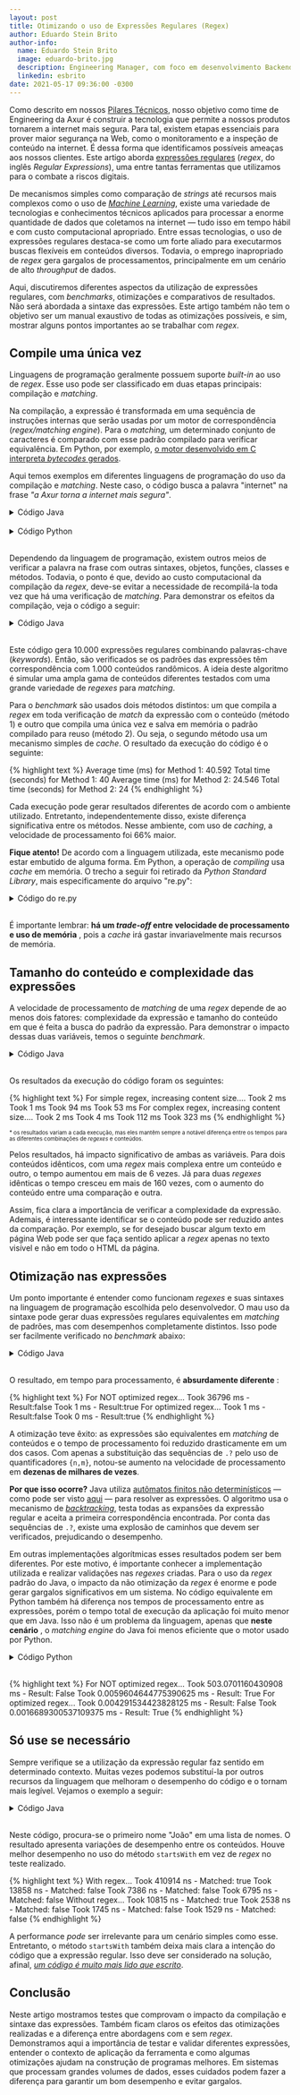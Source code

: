 ```yaml
---
layout: post
title: Otimizando o uso de Expressões Regulares (Regex)
author: Eduardo Stein Brito
author-info:
  name: Eduardo Stein Brito
  image: eduardo-brito.jpg
  description: Engineering Manager, com foco em desenvolvimento Backend. Engenheiro de Computação pela Universidade Federal do Rio Grande do Sul.
  linkedin: esbrito
date: 2021-05-17 09:36:00 -0300
---
```



Como descrito em nossos [Pilares Técnicos](https://engineering.axur.com/2020/07/08/pilares-tecnicos.html), nosso objetivo como time de Engineering da Axur é construir a tecnologia que permite a nossos produtos tornarem a internet mais segura. Para tal, existem etapas essenciais para prover maior segurança na Web, como o monitoramento e a inspeção de conteúdo na internet. É dessa forma que identificamos possíveis ameaças aos nossos clientes. Este artigo aborda [expressões regulares](https://pt.wikipedia.org/wiki/Express%C3%A3o_regular) (_regex_, do inglês _Regular Expressions_), uma entre tantas ferramentas que utilizamos para o combate a riscos digitais.

De mecanismos simples como comparação de _strings_ até recursos mais complexos como o uso de [_Machine Learning_](https://blog.axur.com/pt/como-a-axur-usa-machine-learning-para-encontrar-phishings), existe uma variedade de tecnologias e conhecimentos técnicos aplicados para processar a enorme quantidade de dados que coletamos na internet — tudo isso em tempo hábil e com custo computacional apropriado. Entre essas tecnologias, o uso de expressões regulares destaca-se como um forte aliado para executarmos buscas flexíveis em conteúdos diversos. Todavia, o emprego inapropriado de _regex_ gera gargalos de processamentos, principalmente em um cenário de alto _throughput_ de dados.

Aqui, discutiremos diferentes aspectos da utilização de expressões regulares, com _benchmarks_, otimizações e comparativos de resultados. Não será abordada a sintaxe das expressões. Este artigo também não tem o objetivo ser um manual exaustivo de todas as otimizações possíveis, e sim, mostrar alguns pontos importantes ao se trabalhar com _regex_.

## Compile uma única vez

Linguagens de programação geralmente possuem suporte _built-in_ ao uso de _regex_. Esse uso pode ser classificado em duas etapas principais: compilação e _matching_.

Na compilação, a expressão é transformada em uma sequência de instruções internas que serão usadas por um motor de correspondência (_regex/matching engine_). Para o _matching,_ um determinado conjunto de caracteres é comparado com esse padrão compilado para verificar equivalência. Em Python, por exemplo, [o motor desenvolvido em C interpreta _bytecodes_ gerados](https://docs.python.org/3/howto/regex.html).

Aqui temos exemplos em diferentes linguagens de programação do uso da compilação e _matching_. Neste caso, o código busca a palavra &quot;internet&quot; na frase _&quot;a Axur torna a internet mais segura&quot;_.



<details>
 <summary>Código Java</summary>


<a href="https://replit.com/@EduardoBrito5/Match-Simples-Java" target="_blank">Se deseja ver o código completo e/ou executar o código em seu browser clique aqui</a>

{% highlight java %}
[...]
final Pattern pattern = Pattern.compile(".*internet.*");
final Matcher matcher = pattern.matcher("a Axur torna a internet mais segura");
boolean hasMatched = matcher.find(); // uso do “find” para que seja procurada uma substring
System.out.println("has matched: " + hasMatched);
[...]
{% endhighlight %}


</details>
<br/> 

<details>
 <summary>Código Python</summary>
<a href="https://replit.com/@EduardoBrito5/Match-Simples-Python" target="_blank">Se deseja ver o código completo e/ou executar o código em seu browser clique aqui</a>

{% highlight python %}
import re

pattern = re.compile('.*internet.*')
has_matched = pattern.match('a Axur torna a internet mais segura')

print("has matched:", bool(has_matched))
{% endhighlight %}


</details>
<br/> 




Dependendo da linguagem de programação, existem outros meios de verificar a palavra na frase com outras sintaxes, objetos, funções, classes e métodos. Todavia, o ponto é que, devido ao custo computacional da compilação da _regex_, deve-se evitar a necessidade de recompilá-la toda vez que há uma verificação de _matching_. Para demonstrar os efeitos da compilação, veja o código a seguir:


<details>
 <summary>Código Java</summary>


<a href="https://replit.com/@EduardoBrito5/Compilacao-Codigo-Java" target="_blank">Se deseja ver o código completo e/ou executar o código em seu browser clique aqui</a>

{% highlight java %}
[...]
final List<String> allRegex = generateRegexes(keywords);

final String[] contents = {"a axur torna a internet mais segura",
        "Detecte e remova fraudes digitais da internet automaticamente",
        "Takedown proativo e transparente"};

long totalTimeInMsForMethod1 = 0;
long totalTimeInMsForMethod2 = 0;

System.out.println("Processing... it may take a while...");
for (int i = 0; i < TOTAL_CHECKS; i++) {
    String content = randomContentFrom(contents);
    for (String regex: allRegex) {
        totalTimeInMsForMethod1 += alwaysCompilingMethod(regex, content);
        totalTimeInMsForMethod2 += cachedPatternCompilingMethod(regex, content);
    }
}
System.out.println("Average time (ms) for Method 1: " + totalTimeInMsForMethod1/ TOTAL_CHECKS.floatValue());
System.out.println("Total time (seconds) for Method 1: " + totalTimeInMsForMethod1/MILLIS_IN_SECONDS);

System.out.println("Average time (ms) for Method 2: " + totalTimeInMsForMethod2/ TOTAL_CHECKS.floatValue());
System.out.println("Total time (seconds) for Method 2: " + totalTimeInMsForMethod2/MILLIS_IN_SECONDS);
[...]

[...]
private static long alwaysCompilingMethod(String regex, String content) {
    long startTime = System.currentTimeMillis();
    Pattern pattern = Pattern.compile(regex);
    Matcher matcher = pattern.matcher(content);
    matcher.find();
    long endTime = System.currentTimeMillis();
    return endTime - startTime;
}

private static long cachedPatternCompilingMethod(String regex, String content) {
    long startTime = System.currentTimeMillis();
    Matcher matcher = matcherFromCache(regex, content);
    matcher.find();
    long endTime = System.currentTimeMillis();
    return endTime - startTime;
}

private static Matcher matcherFromCache(String regex, String content) {
    if (cachedPatterns.containsKey(regex)) {
        return cachedPatterns.get(regex).matcher(content);
    } else {
        Pattern pattern = Pattern.compile(regex);
        cachedPatterns.put(regex, pattern);
        return pattern.matcher(content);
    }
}
[...]
{% endhighlight %}


</details>
<br/> 

Este código gera 10.000 expressões regulares combinando palavras-chave (_keywords_). Então, são verificados se os padrões das expressões têm correspondência com 1.000 conteúdos randômicos. A ideia deste algoritmo é simular uma ampla gama de conteúdos diferentes testados com uma grande variedade de _regexes_ para _matching_.

Para o _benchmark_ são usados dois métodos distintos: um que compila a _regex_ em toda verificação de _match_ da expressão com o conteúdo (método 1) e outro que compila uma única vez e salva em memória o padrão compilado para reuso (método 2). Ou seja, o segundo método usa um mecanismo simples de _cache_. O resultado da execução do código é o seguinte:


{% highlight text %}
Average time (ms) for Method 1: 40.592
Total time (seconds) for Method 1: 40
Average time (ms) for Method 2: 24.546
Total time (seconds) for Method 2: 24
{% endhighlight %}


Cada execução pode gerar resultados diferentes de acordo com o ambiente utilizado. Entretanto, independentemente disso, existe diferença significativa entre os métodos. Nesse ambiente, com uso de _caching_, a velocidade de processamento foi 66% maior.

**Fique atento!** De acordo com a linguagem utilizada, este mecanismo pode estar embutido de alguma forma. Em Python, a operação de _compiling_ usa _cache_ em memória. O trecho a seguir foi retirado da _Python Standard Library_, mais especificamente do arquivo &quot;re.py&quot;:


<details>
 <summary>Código do re.py</summary>

<p>

{% highlight python %}
_MAXCACHE = 512
def _compile(pattern, flags):
    # internal: compile pattern
    if isinstance(flags, RegexFlag):
        flags = flags.value
    try:
        return _cache[type(pattern), pattern, flags]
    except KeyError:
        pass
    if isinstance(pattern, Pattern):
        if flags:
            raise ValueError(
                "cannot process flags argument with a compiled pattern")
        return pattern
    if not sre_compile.isstring(pattern):
        raise TypeError("first argument must be string or compiled pattern")
    p = sre_compile.compile(pattern, flags)
    if not (flags & DEBUG):
        if len(_cache) >= _MAXCACHE:
            # Drop the oldest item
            try:
                del _cache[next(iter(_cache))]
            except (StopIteration, RuntimeError, KeyError):
                pass
        _cache[type(pattern), pattern, flags] = p
    return p
{% endhighlight %}

</p>

</details>
<br/> 

É importante lembrar: **há um _trade-off_ entre velocidade de processamento e uso de memória** , pois a _cache_ irá gastar invariavelmente mais recursos de memória.

## Tamanho do conteúdo e complexidade das expressões

A velocidade de processamento de _matching_ de uma _regex_ depende de ao menos dois fatores: complexidade da expressão e tamanho do conteúdo em que é feita a busca do padrão da expressão. Para demonstrar o impacto dessas duas variáveis, temos o seguinte _benchmark_.


<details>
 <summary>Código Java</summary>


<a href="https://replit.com/@EduardoBrito5/Tamanho-de-Conteudo-e-Complexidade" target="_blank">Se deseja ver o código completo e/ou executar o código em seu browser clique aqui</a>

{% highlight java %}
[...]
String smallContent = generateContentWithNKeywords(keywords, 10);
String mediumContent = generateContentWithNKeywords(keywords, 100);
String bigContent = generateContentWithNKeywords(keywords, 10000);
String giantContent = generateContentWithNKeywords(keywords, 100000);

System.out.println("For simple regex, increasing content size....");
testMatching(smallContent, simpleRegex);
testMatching(mediumContent, simpleRegex);
testMatching(bigContent, simpleRegex);
testMatching(giantContent, simpleRegex);

System.out.println("For complex regex, increasing content size....");
testMatching(smallContent, complexRegex);
testMatching(mediumContent, complexRegex);
testMatching(bigContent, complexRegex);
testMatching(giantContent, complexRegex);
[...]
{% endhighlight %}


</details>
<br/> 


Os resultados da execução do código foram os seguintes:

{% highlight text %}
For simple regex, increasing content size....
Took 2 ms
Took 1 ms
Took 94 ms
Took 53 ms
For complex regex, increasing content size....
Took 2 ms
Took 4 ms
Took 112 ms
Took 323 ms
{% endhighlight %}

<sub><sup>\* os resultados variam a cada execução, mas eles mantêm sempre a notável diferença entre os tempos para as diferentes combinações de _regexes_ e conteúdos.
</sup></sub>

Pelos resultados, há impacto significativo de ambas as variáveis. Para dois conteúdos idênticos, com uma _regex_ mais complexa entre um conteúdo e outro, o tempo aumentou em mais de 6 vezes. Já para duas _regexes_ idênticas o tempo cresceu em mais de 160 vezes, com o aumento do conteúdo entre uma comparação e outra.

Assim, fica clara a importância de verificar a complexidade da expressão. Ademais, é interessante identificar se o conteúdo pode ser reduzido antes da comparação. Por exemplo, se for desejado buscar algum texto em página Web pode ser que faça sentido aplicar a _regex_ apenas no texto visível e não em todo o HTML da página.

## Otimização nas expressões

Um ponto importante é entender como funcionam _regexes_ e suas sintaxes na linguagem de programação escolhida pelo desenvolvedor. O mau uso da sintaxe pode gerar duas expressões regulares equivalentes em _matching_ de padrões, mas com desempenhos completamente distintos. Isso pode ser facilmente verificado no _benchmark_ abaixo:


<details>
 <summary>Código Java</summary>


<a href="https://replit.com/@EduardoBrito5/Otimizacao-de-Expressao-Java" target="_blank">Se deseja ver o código completo e/ou executar o código em seu browser clique aqui</a>

{% highlight java %}
[...]
Pattern notOptimizedPattern = Pattern.compile(
        ".?.?.?.?.?.?.?.?.?.?.?.?.?.?.?.?.?.?.?.?.?" +
        "(m.?e.?u.?s.?i.?t.?e.?|site|meusite|minhapagina|teste|website|internet|p[aá]gina|" +
        "(my).?site|sitenovo)");

Pattern optimizedSamePattern = Pattern.compile(".{0,21}" +
        "(m.?e.?u.?s.?i.?t.?e.?|site|meusite|minhapagina|teste|website|internet|p[aá]gina|" +
        "(my).?site|sitenovo)");

String contentThatDoesNotMatch = "uma string com mais de vinte um caracteres no inicio fazendo que o match não ocorra";
String contentThatMatches = "uma string qualquer sitenovo";


System.out.println("For NOT optimized regex...");
testMatching(contentThatDoesNotMatch, notOptimizedPattern);
testMatching(contentThatMatches, notOptimizedPattern);

System.out.println("For optimized regex...");
testMatching(contentThatDoesNotMatch, optimizedSamePattern);
testMatching(contentThatMatches, optimizedSamePattern);
[...]
{% endhighlight %}


</details>
<br/> 


O resultado, em tempo para processamento, é **absurdamente diferente** :

{% highlight text %}
For NOT optimized regex...
Took 36796 ms - Result:false
Took 1 ms - Result:true
For optimized regex...
Took 1 ms - Result:false
Took 0 ms - Result:true
{% endhighlight %}


A otimização teve êxito: as expressões são equivalentes em _matching_ de conteúdos e o tempo de processamento foi reduzido drasticamente em um dos casos. Com apenas a substituição das sequências de `.?` pelo uso de quantificadores `{n,m}`, notou-se aumento na velocidade de processamento em **dezenas de milhares de vezes**.

**Por que isso ocorre?** Java utiliza [autômatos finitos não determinísticos](https://en.wikipedia.org/wiki/Nondeterministic_finite_automaton) — como pode ser visto [aqui](https://docs.oracle.com/en/java/javase/14/docs/api/java.base/java/util/regex/Pattern.html#:~:text=The%20Pattern%20engine%20performs%20traditional%20NFA-based%20matching%20with%20ordered%20alternation%20as%20occurs%20in%20Perl%205) — para resolver as expressões. O algoritmo usa o mecanismo de [_backtracking_](https://en.wikipedia.org/wiki/Backtracking), testa todas as expansões da expressão regular e aceita a primeira correspondência encontrada. Por conta das sequências de `.?`, existe uma explosão de caminhos que devem ser verificados, prejudicando o desempenho.

Em outras implementações algorítmicas esses resultados podem ser bem diferentes. Por este motivo, é importante conhecer a implementação utilizada e realizar validações nas _regexes_ criadas. Para o uso da _regex_ padrão do Java, o impacto da não otimização da _regex_ é enorme e pode gerar gargalos significativos em um sistema. No código equivalente em Python também há diferença nos tempos de processamento entre as expressões, porém o tempo total de execução da aplicação foi muito menor que em Java. Isso não é um problema da linguagem, apenas que **neste cenário** , o _matching engine_ do Java foi menos eficiente que o motor usado por Python.


<details>
 <summary>Código Python</summary>


<a href="https://replit.com/@EduardoBrito5/Otimizacao-de-Expressao-Python" target="_blank">Se deseja ver o código completo e/ou executar o código em seu browser clique aqui</a>

{% highlight python %}
[...]
not_optimized = re.compile(
    ".?.?.?.?.?.?.?.?.?.?.?.?.?.?.?.?.?.?.?.?.?" +
    "(m.?e.?u.?s.?i.?t.?e.?|site|meusite|minhapagina|teste|website|internet|p[aá]gina|"
    + "(my).?site|sitenovo)")
optimized = re.compile(
    ".{0,21}(m.?e.?u.?s.?i.?t.?e.?|site|meusite|minhapagina|teste|website|internet|p[aá]gina|"
    + "(my).?site|sitenovo)")

content_that_does_not_match = "uma string com mais de vinte um caracteres no inicio fazendo que o match não ocorra"
content_that_matches = "uma string qualquer sitenovo"
print("For NOT optimized regex...")
test_matching(content_that_does_not_match, not_optimized)
test_matching(content_that_matches, not_optimized)

print("For optimized regex...")
test_matching(content_that_does_not_match, optimized)
test_matching(content_that_matches, optimized)
[...]
{% endhighlight %}


</details>
<br/> 

{% highlight text %}
For NOT optimized regex...
Took 503.0701160430908 ms - Result: False
Took 0.0059604644775390625 ms - Result: True
For optimized regex...
Took 0.004291534423828125 ms - Result: False
Took 0.0016689300537109375 ms - Result: True
{% endhighlight %}


## Só use se necessário

Sempre verifique se a utilização da expressão regular faz sentido em determinado contexto. Muitas vezes podemos substituí-la por outros recursos da linguagem que melhoram o desempenho do código e o tornam mais legível. Vejamos o exemplo a seguir:


<details>
 <summary>Código Java</summary>


<a href="https://replit.com/@EduardoBrito5/Regex-e-StartsWith-Java" target="_blank">Se deseja ver o código completo e/ou executar o código em seu browser clique aqui</a>

{% highlight java %}
[...]
final String[] names = {
        "João da Silva", "Eduardo dos Santos", "Maria Joana", "Carlos de Jesus"
};
Pattern regex = Pattern.compile("^João .*");

System.out.println("With regex...");
for (String name: names) {
    checkFirstNameWithRegex(name, regex);
}

System.out.println("Without regex...");
for (String name: names) {
    checkFirstNameWithStartsWith(name);
}
[...]

[...]
private static void checkFirstNameWithStartsWith(String name) {
    long startTime = System.nanoTime();
    boolean hasMatched = name.startsWith("João ");
    System.out.println("Took " + (System.nanoTime() - startTime) + " ms - Matched: " + hasMatched);
}

private static void checkFirstNameWithRegex(String name, Pattern regex) {
    long startTime = System.nanoTime();
    boolean hasMatched = regex.matcher(name).matches();
    System.out.println("Took " + (System.nanoTime() - startTime) + " ms - Matched: " + hasMatched);
}
[...]

{% endhighlight %}


</details>
<br/> 

Neste código, procura-se o primeiro nome &quot;João&quot; em uma lista de nomes. O resultado apresenta variações de desempenho entre os conteúdos. Houve melhor desempenho no uso do método `startsWith` em vez de _regex_ no teste realizado.


{% highlight text %}
With regex...
Took 410914 ns - Matched: true
Took 13858 ns - Matched: false
Took 7386 ns - Matched: false
Took 6795 ns - Matched: false
Without regex...
Took 10815 ns - Matched: true
Took 2538 ns - Matched: false
Took 1745 ns - Matched: false
Took 1529 ns - Matched: false
{% endhighlight %}

A performance _pode_ ser irrelevante para um cenário simples como esse. Entretanto, o método `startsWith` também deixa mais clara a intenção do código que a expressão regular. Isso deve ser considerado na solução, afinal, [_um código é muito mais lido que escrito_](https://www.goodreads.com/quotes/835238-indeed-the-ratio-of-time-spent-reading-versus-writing-is).

## Conclusão

Neste artigo mostramos testes que comprovam o impacto da compilação e sintaxe das expressões. Também ficam claros os efeitos das otimizações realizadas e a diferença entre abordagens com e sem _regex_. Demonstramos aqui a importância de testar e validar diferentes expressões, entender o contexto de aplicação da ferramenta e como algumas otimizações ajudam na construção de programas melhores. Em sistemas que processam grandes volumes de dados, esses cuidados podem fazer a diferença para garantir um bom desempenho e evitar gargalos.


